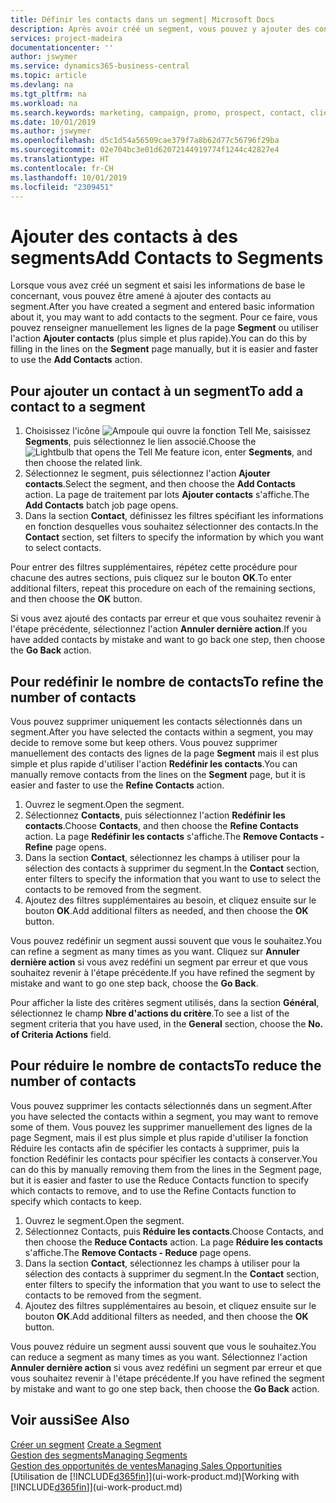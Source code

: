 ```yaml
---
title: Définir les contacts dans un segment| Microsoft Docs
description: Après avoir créé un segment, vous pouvez y ajouter des contacts, par exemple, dans le cadre d'une campagne marketing visant des clients particuliers.
services: project-madeira
documentationcenter: ''
author: jswymer
ms.service: dynamics365-business-central
ms.topic: article
ms.devlang: na
ms.tgt_pltfrm: na
ms.workload: na
ms.search.keywords: marketing, campaign, promo, prospect, contact, client, customer
ms.date: 10/01/2019
ms.author: jswymer
ms.openlocfilehash: d5c1d54a56509cae379f7a8b62d77c56796f29ba
ms.sourcegitcommit: 02e704bc3e01d62072144919774f1244c42827e4
ms.translationtype: HT
ms.contentlocale: fr-CH
ms.lasthandoff: 10/01/2019
ms.locfileid: "2309451"
---
```

# <a name="add-contacts-to-segments"></a><span data-ttu-id="d0d6d-103">Ajouter des contacts à des segments</span><span class="sxs-lookup"><span data-stu-id="d0d6d-103">Add Contacts to Segments</span></span>
<span data-ttu-id="d0d6d-104">Lorsque vous avez créé un segment et saisi les informations de base le concernant, vous pouvez être amené à ajouter des contacts au segment.</span><span class="sxs-lookup"><span data-stu-id="d0d6d-104">After you have created a segment and entered basic information about it, you may want to add contacts to the segment.</span></span> <span data-ttu-id="d0d6d-105">Pour ce faire, vous pouvez renseigner manuellement les lignes de la page **Segment** ou utiliser l'action **Ajouter contacts** (plus simple et plus rapide).</span><span class="sxs-lookup"><span data-stu-id="d0d6d-105">You can do this by filling in the lines on the **Segment** page manually, but it is easier and faster to use the **Add Contacts** action.</span></span>

## <a name="to-add-a-contact-to-a-segment"></a><span data-ttu-id="d0d6d-106">Pour ajouter un contact à un segment</span><span class="sxs-lookup"><span data-stu-id="d0d6d-106">To add a contact to a segment</span></span>
1. <span data-ttu-id="d0d6d-107">Choisissez l'icône ![Ampoule qui ouvre la fonction Tell Me](media/ui-search/search_small.png "Dites-moi ce que vous voulez faire"), saisissez **Segments**, puis sélectionnez le lien associé.</span><span class="sxs-lookup"><span data-stu-id="d0d6d-107">Choose the ![Lightbulb that opens the Tell Me feature](media/ui-search/search_small.png "Tell me what you want to do") icon, enter **Segments**, and then choose the related link.</span></span>  
2. <span data-ttu-id="d0d6d-108">Sélectionnez le segment, puis sélectionnez l'action **Ajouter contacts**.</span><span class="sxs-lookup"><span data-stu-id="d0d6d-108">Select the segment, and then choose the **Add Contacts** action.</span></span> <span data-ttu-id="d0d6d-109">La page de traitement par lots **Ajouter contacts** s'affiche.</span><span class="sxs-lookup"><span data-stu-id="d0d6d-109">The **Add Contacts** batch job page opens.</span></span>
3. <span data-ttu-id="d0d6d-110">Dans la section **Contact**, définissez les filtres spécifiant les informations en fonction desquelles vous souhaitez sélectionner des contacts.</span><span class="sxs-lookup"><span data-stu-id="d0d6d-110">In the **Contact** section, set filters to specify the information by which you want to select contacts.</span></span>

<span data-ttu-id="d0d6d-111">Pour entrer des filtres supplémentaires, répétez cette procédure pour chacune des autres sections, puis cliquez sur le bouton **OK**.</span><span class="sxs-lookup"><span data-stu-id="d0d6d-111">To enter additional filters, repeat this procedure on each of the remaining sections, and then choose the **OK** button.</span></span>

<span data-ttu-id="d0d6d-112">Si vous avez ajouté des contacts par erreur et que vous souhaitez revenir à l'étape précédente, sélectionnez l'action **Annuler dernière action**.</span><span class="sxs-lookup"><span data-stu-id="d0d6d-112">If you have added contacts by mistake and want to go back one step, then choose the **Go Back** action.</span></span>

## <a name="to-refine-the-number-of-contacts"></a><span data-ttu-id="d0d6d-113">Pour redéfinir le nombre de contacts</span><span class="sxs-lookup"><span data-stu-id="d0d6d-113">To refine the number of contacts</span></span>
<span data-ttu-id="d0d6d-114">Vous pouvez supprimer uniquement les contacts sélectionnés dans un segment.</span><span class="sxs-lookup"><span data-stu-id="d0d6d-114">After you have selected the contacts within a segment, you may decide to remove some but keep others.</span></span> <span data-ttu-id="d0d6d-115">Vous pouvez supprimer manuellement des contacts des lignes de la page **Segment** mais il est plus simple et plus rapide d'utiliser l'action **Redéfinir les contacts**.</span><span class="sxs-lookup"><span data-stu-id="d0d6d-115">You can manually remove contacts from the lines on the **Segment** page, but it is easier and faster to use the **Refine Contacts** action.</span></span>

1. <span data-ttu-id="d0d6d-116">Ouvrez le segment.</span><span class="sxs-lookup"><span data-stu-id="d0d6d-116">Open the segment.</span></span>
2. <span data-ttu-id="d0d6d-117">Sélectionnez **Contacts**, puis sélectionnez l'action **Redéfinir les contacts**.</span><span class="sxs-lookup"><span data-stu-id="d0d6d-117">Choose **Contacts**, and then choose the **Refine Contacts** action.</span></span> <span data-ttu-id="d0d6d-118">La page **Redéfinir les contacts** s'affiche.</span><span class="sxs-lookup"><span data-stu-id="d0d6d-118">The **Remove Contacts - Refine** page opens.</span></span>
3. <span data-ttu-id="d0d6d-119">Dans la section **Contact**, sélectionnez les champs à utiliser pour la sélection des contacts à supprimer du segment.</span><span class="sxs-lookup"><span data-stu-id="d0d6d-119">In the **Contact** section, enter filters to specify the information that you want to use to select the contacts to be removed from the segment.</span></span>
4. <span data-ttu-id="d0d6d-120">Ajoutez des filtres supplémentaires au besoin, et cliquez ensuite sur le bouton **OK**.</span><span class="sxs-lookup"><span data-stu-id="d0d6d-120">Add additional filters as needed, and then choose the **OK** button.</span></span>

<span data-ttu-id="d0d6d-121">Vous pouvez redéfinir un segment aussi souvent que vous le souhaitez.</span><span class="sxs-lookup"><span data-stu-id="d0d6d-121">You can refine a segment as many times as you want.</span></span> <span data-ttu-id="d0d6d-122">Cliquez sur **Annuler dernière action** si vous avez redéfini un segment par erreur et que vous souhaitez revenir à l'étape précédente.</span><span class="sxs-lookup"><span data-stu-id="d0d6d-122">If you have refined the segment by mistake and want to go one step back, choose the **Go Back**.</span></span>

<span data-ttu-id="d0d6d-123">Pour afficher la liste des critères segment utilisés, dans la section **Général**, sélectionnez le champ **Nbre d'actions du critère**.</span><span class="sxs-lookup"><span data-stu-id="d0d6d-123">To see a list of the segment criteria that you have used, in the **General** section, choose the **No. of Criteria Actions** field.</span></span>

## <a name="to-reduce-the-number-of-contacts"></a><span data-ttu-id="d0d6d-124">Pour réduire le nombre de contacts</span><span class="sxs-lookup"><span data-stu-id="d0d6d-124">To reduce the number of contacts</span></span>
<span data-ttu-id="d0d6d-125">Vous pouvez supprimer les contacts sélectionnés dans un segment.</span><span class="sxs-lookup"><span data-stu-id="d0d6d-125">After you have selected the contacts within a segment, you may want to remove some of them.</span></span> <span data-ttu-id="d0d6d-126">Vous pouvez les supprimer manuellement des lignes de la page Segment, mais il est plus simple et plus rapide d'utiliser la fonction Réduire les contacts afin de spécifier les contacts à supprimer, puis la fonction Redéfinir les contacts pour spécifier les contacts à conserver.</span><span class="sxs-lookup"><span data-stu-id="d0d6d-126">You can do this by manually removing them from the lines in the Segment page, but it is easier and faster to use the Reduce Contacts function to specify which contacts to remove, and to use the Refine Contacts function to specify which contacts to keep.</span></span>

1. <span data-ttu-id="d0d6d-127">Ouvrez le segment.</span><span class="sxs-lookup"><span data-stu-id="d0d6d-127">Open the segment.</span></span>
2. <span data-ttu-id="d0d6d-128">Sélectionnez Contacts, puis **Réduire les contacts**.</span><span class="sxs-lookup"><span data-stu-id="d0d6d-128">Choose Contacts, and then choose the **Reduce Contacts** action.</span></span> <span data-ttu-id="d0d6d-129">La page **Réduire les contacts** s'affiche.</span><span class="sxs-lookup"><span data-stu-id="d0d6d-129">The **Remove Contacts - Reduce** page opens.</span></span>
3. <span data-ttu-id="d0d6d-130">Dans la section **Contact**, sélectionnez les champs à utiliser pour la sélection des contacts à supprimer du segment.</span><span class="sxs-lookup"><span data-stu-id="d0d6d-130">In the **Contact** section, enter filters to specify the information that you want to use to select the contacts to be removed from the segment.</span></span>
4. <span data-ttu-id="d0d6d-131">Ajoutez des filtres supplémentaires au besoin, et cliquez ensuite sur le bouton **OK**.</span><span class="sxs-lookup"><span data-stu-id="d0d6d-131">Add additional filters as needed, and then choose the **OK** button.</span></span>

<span data-ttu-id="d0d6d-132">Vous pouvez réduire un segment aussi souvent que vous le souhaitez.</span><span class="sxs-lookup"><span data-stu-id="d0d6d-132">You can reduce a segment as many times as you want.</span></span> <span data-ttu-id="d0d6d-133">Sélectionnez l'action **Annuler dernière action** si vous avez redéfini un segment par erreur et que vous souhaitez revenir à l'étape précédente.</span><span class="sxs-lookup"><span data-stu-id="d0d6d-133">If you have refined the segment by mistake and want to go one step back, then choose the **Go Back** action.</span></span>

## <a name="see-also"></a><span data-ttu-id="d0d6d-134">Voir aussi</span><span class="sxs-lookup"><span data-stu-id="d0d6d-134">See Also</span></span>
<span data-ttu-id="d0d6d-135">[Créer un segment](marketing-how-create-segment.md) </span><span class="sxs-lookup"><span data-stu-id="d0d6d-135">[Create a Segment](marketing-how-create-segment.md) </span></span>  
[<span data-ttu-id="d0d6d-136">Gestion des segments</span><span class="sxs-lookup"><span data-stu-id="d0d6d-136">Managing Segments</span></span>](marketing-segments.md)  
[<span data-ttu-id="d0d6d-137">Gestion des opportunités de ventes</span><span class="sxs-lookup"><span data-stu-id="d0d6d-137">Managing Sales Opportunities</span></span>](marketing-manage-sales-opportunities.md)  
<span data-ttu-id="d0d6d-138">[Utilisation de [!INCLUDE[d365fin](includes/d365fin_md.md)]](ui-work-product.md)</span><span class="sxs-lookup"><span data-stu-id="d0d6d-138">[Working with [!INCLUDE[d365fin](includes/d365fin_md.md)]](ui-work-product.md)</span></span>  
